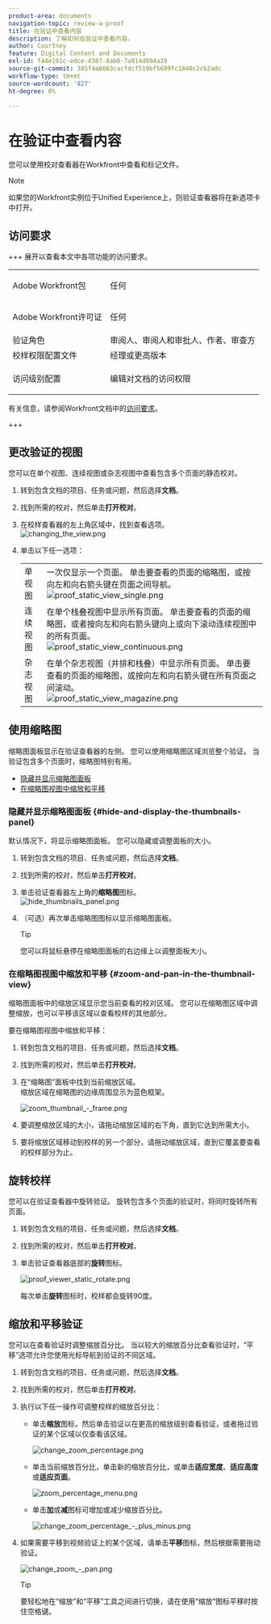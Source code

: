 ```yaml
---
product-area: documents
navigation-topic: review-a-proof
title: 在验证中查看内容
description: 了解如何在验证中查看内容。
author: Courtney
feature: Digital Content and Documents
exl-id: f44e191c-edce-4387-8ab0-7a014d094a29
source-git-commit: 385f4a6663cacfdcf519bf5699fc1840c2cb2adc
workflow-type: tm+mt
source-wordcount: '827'
ht-degree: 0%

---
```


# 在验证中查看内容

您可以使用校对查看器在Workfront中查看和标记文件。

>[!NOTE]
>
>如果您的Workfront实例位于Unified Experience上，则验证查看器将在新选项卡中打开。


## 访问要求

+++ 展开以查看本文中各项功能的访问要求。

<table style="table-layout:auto"> 
 <col> 
 <col> 
 <tbody> 
  <tr> 
   <td role="rowheader">Adobe Workfront包</td> 
   <td> <p>任何</p> </td> 
  </tr> 
  <tr> 
   <td role="rowheader">Adobe Workfront许可证</td> 
   <td> <p>任何</p> </td> 
  </tr> 
  <tr> 
   <td role="rowheader">验证角色 </td> 
   <td>审阅人、审阅人和审批人、作者、审查方</td> 
  </tr> 
  <tr> 
   <td role="rowheader">校样权限配置文件 </td> 
   <td>经理或更高版本</td> 
  </tr> 
  <tr> 
   <td role="rowheader">访问级别配置</td> 
   <td> <p>编辑对文档的访问权限</p> </td> 
  </tr> 
 </tbody> 
</table>

有关信息，请参阅Workfront文档中的[访问要求](/help/quicksilver/administration-and-setup/add-users/access-levels-and-object-permissions/access-level-requirements-in-documentation.md)。

+++

## 更改验证的视图

您可以在单个视图、连续视图或杂志视图中查看包含多个页面的静态校对。

1. 转到包含文档的项目、任务或问题，然后选择&#x200B;**文档**。
1. 找到所需的校对，然后单击&#x200B;**打开校对**。

1. 在校样查看器的左上角区域中，找到查看选项。\
   ![changing_the_view.png](assets/changing-the-view-350x213.png)

1. 单击以下任一选项：

   <table style="table-layout:auto"> 
    <col> 
    <col> 
    <tbody> 
     <tr> 
      <td role="rowheader">单视图</td> 
      <td>一次仅显示一个页面。 单击要查看的页面的缩略图，或按向左和向右箭头键在页面之间导航。<br><img src="assets/proof-static-view-single.png" alt="proof_static_view_single.png"></td> 
     </tr> 
     <tr> 
      <td role="rowheader">连续视图</td> 
      <td>在单个栈叠视图中显示所有页面。 单击要查看的页面的缩略图，或者按向左和向右箭头键向上或向下滚动连续视图中的所有页面。<br><img src="assets/proof-static-view-continuous.png" alt="proof_static_view_continuous.png"></td> 
     </tr> 
     <tr> 
      <td role="rowheader">杂志视图</td> 
      <td>在单个杂志视图（并排和栈叠）中显示所有页面。 单击要查看的页面的缩略图，或按向左和向右箭头键在所有页面之间滚动。<br><img src="assets/proof-static-view-magazine.png" alt="proof_static_view_magazine.png"></td> 
     </tr> 
    </tbody> 
   </table>

## 使用缩略图

缩略图面板显示在验证查看器的左侧。 您可以使用缩略图区域浏览整个验证。 当验证包含多个页面时，缩略图特别有用。

* [隐藏并显示缩略图面板](#hide-and-display-the-thumbnails-panel)
* [在缩略图视图中缩放和平移](#zoom-and-pan-in-the-thumbnail-view)

### 隐藏并显示缩略图面板 {#hide-and-display-the-thumbnails-panel}

默认情况下，将显示缩略图面板。 您可以隐藏或调整面板的大小。

1. 转到包含文档的项目、任务或问题，然后选择&#x200B;**文档**。
1. 找到所需的校对，然后单击&#x200B;**打开校对**。

1. 单击验证查看器左上角的&#x200B;**缩略图**&#x200B;图标。\
   ![hide_thumbnails_panel.png](assets/hide-thumbnails-panel-350x213.png)

1. （可选）再次单击缩略图图标以显示缩略图面板。

   >[!TIP]
   >
   >您可以将鼠标悬停在缩略图面板的右边缘上以调整面板大小。

### 在缩略图视图中缩放和平移 {#zoom-and-pan-in-the-thumbnail-view}

缩略图面板中的缩放区域显示您当前查看的校对区域。 您可以在缩略图区域中调整缩放，也可以平移该区域以查看校样的其他部分。

要在缩略图视图中缩放和平移：

1. 转到包含文档的项目、任务或问题，然后选择&#x200B;**文档**。
1. 找到所需的校对，然后单击&#x200B;**打开校对**。

1. 在“缩略图”面板中找到当前缩放区域。\
   缩放区域在缩略图的边缘周围显示为蓝色框架。

   ![zoom_thumbnail_-_frame.png](assets/zoom-thumbnail---frame-350x215.png)

1. 要调整缩放区域的大小，请拖动缩放区域的右下角，直到它达到所需大小。
1. 要将缩放区域移动到校样的另一个部分，请拖动缩放区域，直到它覆盖要查看的校样部分为止。

## 旋转校样

您可以在验证查看器中旋转验证。 旋转包含多个页面的验证时，将同时旋转所有页面。

1. 转到包含文档的项目、任务或问题，然后选择&#x200B;**文档**。
1. 找到所需的校对，然后单击&#x200B;**打开校对**。

1. 单击验证查看器底部的&#x200B;**旋转**&#x200B;图标。

   ![proof_viewer_static_rotate.png](assets/proof-viewer-static-rotate-350x36.png)

   每次单击&#x200B;**旋转**&#x200B;图标时，校样都会旋转90度。

## 缩放和平移验证

您可以在查看验证时调整缩放百分比。 当以较大的缩放百分比查看验证时，“平移”选项允许您使用光标导航到验证的不同区域。

1. 转到包含文档的项目、任务或问题，然后选择&#x200B;**文档**。
1. 找到所需的校对，然后单击&#x200B;**打开校对**。

1. 执行以下任一操作可调整校样的缩放百分比：

   * 单击&#x200B;**缩放**&#x200B;图标，然后单击验证以在更高的缩放级别查看验证，或者拖过验证的某个区域以仅查看该区域。

     ![change_zoom_percentage.png](assets/change-zoom-percentage-350x36.png)

   * 单击当前缩放百分比，单击新的缩放百分比，或单击&#x200B;**适应宽度**、**适应高度**&#x200B;或&#x200B;**适应页面**。

     ![zoom_percentage_menu.png](assets/zoom-percentage-menu-350x245.png)

   * 单击&#x200B;**加**&#x200B;或&#x200B;**减**&#x200B;图标可增加或减少缩放百分比。

     ![change_zoom_percentage_-_plus_minus.png](assets/change-zoom-percentage---plus-minus-350x36.png)

1. 如果需要平移到视频验证上的某个区域，请单击&#x200B;**平移**&#x200B;图标，然后根据需要拖动验证。

   ![change_zoom_-_pan.png](assets/change-zoom---pan-350x36.png)

   >[!TIP]
   >
   >要轻松地在“缩放”和“平移”工具之间进行切换，请在使用“缩放”图标平移时按住空格键。
